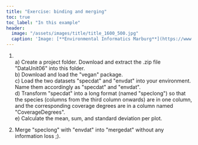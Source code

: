 ```yaml
---
title: "Exercise: binding and merging"
toc: true
toc_label: "In this example"
header:
  image: "/assets/images/title/title_1600_500.jpg"
  caption: 'Image: [**Environmental Informatics Marburg**](https://www.uni-marburg.de/en/fb19/disciplines/physisch/environmentalinformatics)'
---
```


1. <br/>
    a) Create a project folder. Download and extract the .zip file "DataUnit06" into this folder.<br/>
    b) Download and load the "vegan" package.<br/>
    c) Load the two datasets "specdat" and "envdat" into your environment. Name them accordingly as "specdat" and "envdat".<br/>
    d) Transform "specdat" into a long format (named "speclong") so that the species (columns from the third column onwards) are in one column, and the corresponding coverage degrees are in a column named "CoverageDegrees".<br/>
    e) Calculate the mean, sum, and standard deviation per plot.

2. Merge "speclong" with "envdat" into "mergedat" without any information loss ;).
